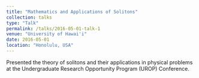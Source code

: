 ```yaml
---
title: "Mathematics and Applications of Solitons"
collection: talks
type: "Talk"
permalink: /talks/2016-05-01-talk-1
venue: "University of Hawai'i"
date: 2016-05-01
location: "Honolulu, USA"
---
```


Presented the theory of solitons and their applications in physical problems at the Undergraduate Research Opportunity Program (UROP) Conference.
